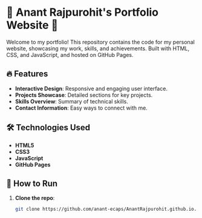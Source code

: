 # 🌟 Anant Rajpurohit's Portfolio Website 🌟

Welcome to my portfolio! This repository contains the code for my personal website, showcasing my work, skills, and achievements. Built with HTML, CSS, and JavaScript, and hosted on GitHub Pages.

## 🔥 Features
- **Interactive Design**: Responsive and engaging user interface.
- **Projects Showcase**: Detailed sections for key projects.
- **Skills Overview**: Summary of technical skills.
- **Contact Information**: Easy ways to connect with me.

## 🛠 Technologies Used
- **HTML5**
- **CSS3**
- **JavaScript**
- **GitHub Pages**

## 🚀 How to Run
1. **Clone the repo**:
   ```bash
   git clone https://github.com/anant-ecaps/AnantRajpurohit.github.io.git
